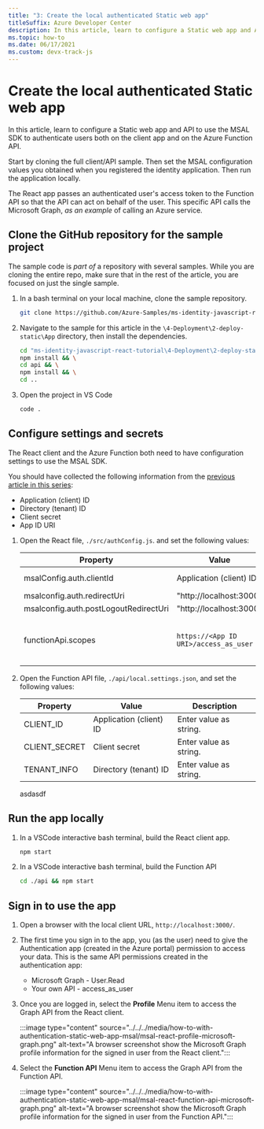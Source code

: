```yaml
---
title: "3: Create the local authenticated Static web app"
titleSuffix: Azure Developer Center
description: In this article, learn to configure a Static web app and API to use the MSAL SDK to authenticate users both on the client app and on the Azure Function API. 
ms.topic: how-to
ms.date: 06/17/2021
ms.custom: devx-track-js
---
```


# Create the local authenticated Static web app

In this article, learn to configure a Static web app and API to use the MSAL SDK to authenticate users both on the client app and on the Azure Function API.

Start by cloning the full client/API sample. Then set the MSAL configuration values you obtained when you registered the identity application. Then run the application locally.

The React app passes an authenticated user's access token to the Function API so that the API can act on behalf of the user. This specific API calls the Microsoft Graph, _as an example_ of calling an Azure service.

## Clone the GitHub repository for the sample project

The sample code is _part of_ a repository with several samples. While you are cloning the entire repo, make sure that in the rest of the article, you are focused on just the single sample.

1. In a bash terminal on your local machine, clone the sample repository.

    ```bash
    git clone https://github.com/Azure-Samples/ms-identity-javascript-react-tutorial
    ```

1. Navigate to the sample for this article in the `\4-Deployment\2-deploy-static\App` directory, then install the dependencies. 

    ```bash
    cd "ms-identity-javascript-react-tutorial\4-Deployment\2-deploy-static\App" && \
    npm install && \
    cd api && \
    npm install && \
    cd .. 
    ```

1. Open the project in VS Code

    ```bash
    code .
    ```

## Configure settings and secrets

The React client and the Azure Function both need to have configuration settings to use the MSAL SDK. 

You should have collected the following information from the [previous article in this series](register-application-with-identity.md):

* Application (client) ID
* Directory (tenant) ID
* Client secret
* App ID URI

1. Open the React file, `./src/authConfig.js`. and set the following values:

    |Property|Value|Description|
    |--|--|--|
    |msalConfig.auth.clientId|Application (client) ID|Enter value as string.|
    |msalconfig.auth.redirectUri|"http://localhost:3000"|
    |msalconfig.auth.postLogoutRedirectUri|"http://localhost:3000"|    
    |functionApi.scopes|`https://<App ID URI>/access_as_user`|Enter value as part of the URI, `<App ID URI>`.|

1. Open the Function API file, `./api/local.settings.json`, and set the following values:

    |Property|Value|Description|
    |--|--|--|
    |CLIENT_ID|Application (client) ID|Enter value as string.|
    |CLIENT_SECRET|Client secret|Enter value as string.|
    |TENANT_INFO|Directory (tenant) ID|Enter value as string.|

    asdasdf

## Run the app locally

1. In a VSCode interactive bash terminal, build the React client app. 

    ```bash
    npm start
    ```

1. In a VSCode interactive bash terminal, build the Function API

    ```bash
    cd ./api && npm start
    ```

## Sign in to use the app

1. Open a browser with the local client URL, `http://localhost:3000/`.

1. The first time you sign in to the app, you (as the user) need to give the Authentication app (created in the Azure portal) permission to access your data. This is the same API permissions created in the authentication app:

    * Microsoft Graph - User.Read
    * Your own API - access_as_user

1. Once you are logged in, select the **Profile** Menu item to access the Graph API from the React client. 

    :::image type="content" source="../../../media/how-to-with-authentication-static-web-app-msal/msal-react-profile-microsoft-graph.png" alt-text="A browser screenshot show the Microsoft Graph profile information for the signed in user from the React client.":::

1. Select the **Function API** Menu item to access the Graph API from the Function API. 

    :::image type="content" source="../../../media/how-to-with-authentication-static-web-app-msal/msal-react-function-api-microsoft-graph.png" alt-text="A browser screenshot show the Microsoft Graph profile information for the signed in user from the Function API.":::
 
